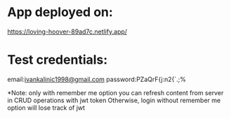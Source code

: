 # App deployed on:
https://loving-hoover-89ad7c.netlify.app/

# Test credentials:
email:ivankalinic1998@gmail.com
password:PZaQrF{j:n2{`.;% 

*Note: only with remember me option you can refresh content from server in CRUD operations with jwt token
Otherwise, login without remember me option will lose track of jwt 
